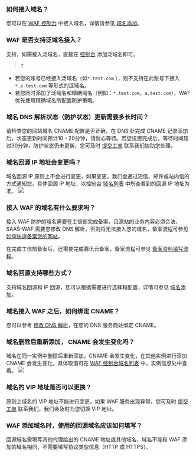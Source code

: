 ### 如何接入域名？
您可以在 [WAF 控制台](https://console.cloud.tencent.com/guanjia/tea-overview) 中接入域名，详情请参见 [域名添加](https://cloud.tencent.com/document/product/627/18631)。

### WAF 是否支持泛域名接入？
支持，如需接入泛域名，直接在 [控制台](https://console.cloud.tencent.com/guanjia/tea-overview) 添加泛域名即可。
>?
- 若您的账号已经接入泛域名（如`*.test.com` ），则不支持在此账号下接入 `*.a.test.com` 等形式的泛域名。
- 若您同时添加了泛域名和精确域名（例如：`*.test.com`，`a.test.com`），WAF 优先使用精确域名所配置防护策略。

### 域名 DNS 解析状态（防护状态）更新需要多长时间？
请检查您的网站域名 CNAME 配置是否正确，在 DNS 处完成 CNAME 记录添加后，状态更新时间预计10 - 20分钟，请耐心等待。若您设置完成后，等待时间超过30分钟，防护状态仍未更新，您可及时 [提交工单](https://console.cloud.tencent.com/workorder/category?level1_id=141&level2_id=642&source=0&data_title=T-Sec-Web%E5%BA%94%E7%94%A8%E9%98%B2%E7%81%AB%E5%A2%99&level3_id=867&radio_title=%E6%8E%A7%E5%88%B6%E5%8F%B0%E9%97%AE%E9%A2%98&queue=15&scene_code=29995&step=2) 联系我们协助您处理。

### 域名回源 IP 地址会变更吗？
域名回源 IP 原则上不会进行变更，如果变更，我们会通过短信、邮件或站内信的方式通知您。具体回源 IP 地址，以控制台 [域名列表](https://console.cloud.tencent.com/guanjia/tea-domain) 中所查看到的回源 IP 地址为准。
![](https://main.qcloudimg.com/raw/ed3564f9d862b2d563fc6556c299bc9f.png)

### 接入 WAF 的域名有什么要求吗？
接入 WAF 防护的域名需要在工信部完成备案，且源站的业务内容必须合法，SAAS-WAF 需要您修改 DNS 解析，否则将无法接入您的域名，备案流程可参见 [如何快速备案您的网站](https://cloud.tencent.com/document/product/243/39038)。

在完成工信部备案后，还需要完成腾讯云备案，备案流程可参见 [备案资料填写流程](https://cloud.tencent.com/document/product/243/18958)。

### 域名回源支持哪些方式？
支持域名回源和 IP 回源，您可以根据需要进行选择和配置，详情可参见 [域名添加](https://cloud.tencent.com/document/product/627/18631)。
### 域名接入 WAF 之后，如何绑定 CNAME？
您可以参考  [修改 DNS 解析](https://cloud.tencent.com/document/product/627/18633)，在您的 DNS 服务商处绑定 CNAME。

### 域名删除后重新添加， CNAME 会发生变化吗？
域名在同一实例中删除后重新添加，CNAME 会发生变化，在其他实例进行添加 CNAME 会发生变化，具体取值可在 [WAF 控制台域名列表](https://console.cloud.tencent.com/guanjia/tea-domain) 中，实例信息处中查看。
![](https://qcloudimg.tencent-cloud.cn/raw/5b01bae71302a8c09a4b82217cc31e51.png)

### 域名的 VIP 地址是否可以更换？
原则上域名的 VIP 地址不能进行变更，如果 WAF 服务出现异常，您可及时 [提交工单](https://console.cloud.tencent.com/workorder/category?level1_id=141&level2_id=642&source=0&data_title=T-Sec-Web%E5%BA%94%E7%94%A8%E9%98%B2%E7%81%AB%E5%A2%99&level3_id=867&radio_title=%E6%8E%A7%E5%88%B6%E5%8F%B0%E9%97%AE%E9%A2%98&queue=15&scene_code=29995&step=2) 联系我们，我们会及时为您切换 VIP 地址。

### WAF 添加域名时，使用的回源域名应该如何填写？
回源域名需填写其他代理给出的 CNAME 地址或其他域名，域名不能和 WAF 添加的域名相同，不需要填写协议类型信息（HTTP 或 HTTPS）。
